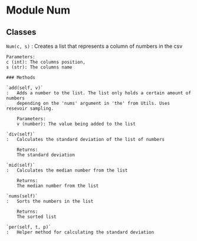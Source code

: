 Module Num
==========

Classes
-------

`Num(c, s)`
:   Creates a list that represents a column of numbers in the csv
    
    Parameters:
    c (int): The columns position,
    s (str): The columns name

    ### Methods

    `add(self, v)`
    :   Adds a number to the list. The list only holds a certain amount of numbers
        depending on the 'nums' argument in 'the' from Utils. Uses resevoir sampling.
        
        Parameters:
        v (number): The value being added to the list

    `div(self)`
    :   Calculates the standard deviation of the list of numbers
        
        Returns:
        The standard deviation

    `mid(self)`
    :   Calculates the median number from the list
        
        Returns:
        The median number from the list

    `nums(self)`
    :   Sorts the numbers in the list
        
        Returns:
        The sorted list

    `per(self, t, p)`
    :   Helper method for calculating the standard deviation